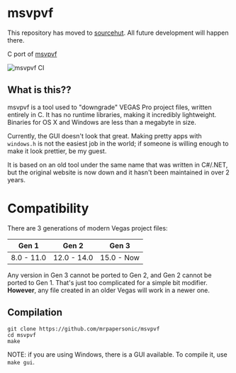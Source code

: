 # msvpvf
This repository has moved to [sourcehut](https://sr.ht/~mrpapersonic/msvpvf/). All future development will happen there.

C port of [msvpvf](https://archive.org/details/msvpvf-1.3-movie-studio-vegas-pro-version-faker-msvpvf-updated-to-1.31-focus-on-vegas)

![msvpvf CI](https://github.com/mrpapersonic/msvpvf/actions/workflows/build.yml/badge.svg)

## What is this??
msvpvf is a tool used to "downgrade" VEGAS Pro project files, written entirely in C. It has no runtime libraries, making it incredibly lightweight. Binaries for OS X and Windows are less than a megabyte in size.

Currently, the GUI doesn't look that great. Making pretty apps with `windows.h` is not the easiest job in the world; if someone is willing enough to make it look prettier, be my guest.

It is based on an old tool under the same name that was written in C#/.NET, but the original website is now down and it hasn't been maintained in over 2 years.

# Compatibility
There are 3 generations of modern Vegas project files:

Gen 1 | Gen 2 | Gen 3
--- | --- | ---
8.0 - 11.0 | 12.0 - 14.0 | 15.0 - Now

Any version in Gen 3 cannot be ported to Gen 2, and Gen 2 cannot be ported to Gen 1. That's just too complicated for a simple bit modifier. **However**, any file created in an older Vegas will work in a newer one.

## Compilation
```
git clone https://github.com/mrpapersonic/msvpvf
cd msvpvf
make
```

NOTE: if you are using Windows, there is a GUI available. To compile it, use `make gui`.
